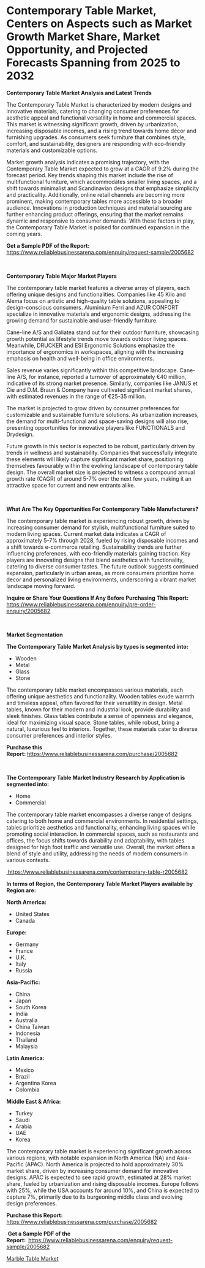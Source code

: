 <p><h1>Contemporary Table Market, Centers on Aspects such as Market Growth Market Share, Market Opportunity, and Projected Forecasts Spanning from 2025 to 2032</h1></p><p><strong>Contemporary Table Market Analysis and Latest Trends</strong></p>
<p><p>The Contemporary Table Market is characterized by modern designs and innovative materials, catering to changing consumer preferences for aesthetic appeal and functional versatility in home and commercial spaces. This market is witnessing significant growth, driven by urbanization, increasing disposable incomes, and a rising trend towards home décor and furnishing upgrades. As consumers seek furniture that combines style, comfort, and sustainability, designers are responding with eco-friendly materials and customizable options.</p><p>Market growth analysis indicates a promising trajectory, with the Contemporary Table Market expected to grow at a CAGR of 9.2% during the forecast period. Key trends shaping this market include the rise of multifunctional furniture, which accommodates smaller living spaces, and a shift towards minimalist and Scandinavian designs that emphasize simplicity and practicality. Additionally, online retail channels are becoming more prominent, making contemporary tables more accessible to a broader audience. Innovations in production techniques and material sourcing are further enhancing product offerings, ensuring that the market remains dynamic and responsive to consumer demands. With these factors in play, the Contemporary Table Market is poised for continued expansion in the coming years.</p></p>
<p><strong>Get a Sample PDF of the Report:&nbsp;</strong> <a href="https://www.reliablebusinessarena.com/enquiry/request-sample/2005682?utm_campaign=2238&utm_medium=2&utm_source=Github&utm_content=ia&utm_term=09022025&utm_id=contemporary-table">https://www.reliablebusinessarena.com/enquiry/request-sample/2005682</a></p>
<p>&nbsp;</p>
<p><strong>Contemporary Table Major Market Players</strong></p>
<p><p>The contemporary table market features a diverse array of players, each offering unique designs and functionalities. Companies like 45 Kilo and Alema focus on artistic and high-quality table solutions, appealing to design-conscious consumers. Aluminium Ferri and AZUR CONFORT specialize in innovative materials and ergonomic designs, addressing the growing demand for sustainable and user-friendly furniture.</p><p>Cane-line A/S and Galiatea stand out for their outdoor furniture, showcasing growth potential as lifestyle trends move towards outdoor living spaces. Meanwhile, DRUCKER and ESI Ergonomic Solutions emphasize the importance of ergonomics in workspaces, aligning with the increasing emphasis on health and well-being in office environments.</p><p>Sales revenue varies significantly within this competitive landscape. Cane-line A/S, for instance, reported a turnover of approximately €40 million, indicative of its strong market presence. Similarly, companies like JANUS et Cie and D.M. Braun & Company have cultivated significant market shares, with estimated revenues in the range of €25-35 million.</p><p>The market is projected to grow driven by consumer preferences for customizable and sustainable furniture solutions. As urbanization increases, the demand for multi-functional and space-saving designs will also rise, presenting opportunities for innovative players like FUNCTIONALS and Drydesign.</p><p>Future growth in this sector is expected to be robust, particularly driven by trends in wellness and sustainability. Companies that successfully integrate these elements will likely capture significant market share, positioning themselves favourably within the evolving landscape of contemporary table design. The overall market size is projected to witness a compound annual growth rate (CAGR) of around 5-7% over the next few years, making it an attractive space for current and new entrants alike.</p></p>
<p>&nbsp;</p>
<p><strong>What Are The Key Opportunities For Contemporary Table Manufacturers?</strong></p>
<p><p>The contemporary table market is experiencing robust growth, driven by increasing consumer demand for stylish, multifunctional furniture suited to modern living spaces. Current market data indicates a CAGR of approximately 5-7% through 2028, fueled by rising disposable incomes and a shift towards e-commerce retailing. Sustainability trends are further influencing preferences, with eco-friendly materials gaining traction. Key players are innovating designs that blend aesthetics with functionality, catering to diverse consumer tastes. The future outlook suggests continued expansion, particularly in urban areas, as more consumers prioritize home decor and personalized living environments, underscoring a vibrant market landscape moving forward.</p></p>
<p><strong>Inquire or Share Your Questions If Any Before Purchasing This Report:</strong> <a href="https://www.reliablebusinessarena.com/enquiry/pre-order-enquiry/2005682?utm_campaign=2238&utm_medium=2&utm_source=Github&utm_content=ia&utm_term=09022025&utm_id=contemporary-table">https://www.reliablebusinessarena.com/enquiry/pre-order-enquiry/2005682</a></p>
<p>&nbsp;</p>
<p><strong>Market Segmentation</strong></p>
<p><strong>The Contemporary Table Market Analysis by types is segmented into:</strong></p>
<p><ul><li>Wooden</li><li>Metal</li><li>Glass</li><li>Stone</li></ul></p>
<p><p>The contemporary table market encompasses various materials, each offering unique aesthetics and functionality. Wooden tables exude warmth and timeless appeal, often favored for their versatility in design. Metal tables, known for their modern and industrial look, provide durability and sleek finishes. Glass tables contribute a sense of openness and elegance, ideal for maximizing visual space. Stone tables, while robust, bring a natural, luxurious feel to interiors. Together, these materials cater to diverse consumer preferences and interior styles.</p></p>
<p><strong>Purchase this Report:&nbsp;</strong><a href="https://www.reliablebusinessarena.com/purchase/2005682?utm_campaign=2238&utm_medium=2&utm_source=Github&utm_content=ia&utm_term=09022025&utm_id=contemporary-table">https://www.reliablebusinessarena.com/purchase/2005682</a></p>
<p>&nbsp;</p>
<p><strong>The Contemporary Table Market Industry Research by Application is segmented into:</strong></p>
<p><ul><li>Home</li><li>Commercial</li></ul></p>
<p><p>The contemporary table market encompasses a diverse range of designs catering to both home and commercial environments. In residential settings, tables prioritize aesthetics and functionality, enhancing living spaces while promoting social interaction. In commercial spaces, such as restaurants and offices, the focus shifts towards durability and adaptability, with tables designed for high foot traffic and versatile use. Overall, the market offers a blend of style and utility, addressing the needs of modern consumers in various contexts.</p></p>
<p><a href="https://www.reliablebusinessarena.com/contemporary-table-r2005682?utm_campaign=2238&utm_medium=2&utm_source=Github&utm_content=ia&utm_term=09022025&utm_id=contemporary-table">&nbsp;https://www.reliablebusinessarena.com/contemporary-table-r2005682</a></p>
<p><strong>In terms of Region, the Contemporary Table Market Players available by Region are:</strong></p>
<p>
    <p> <strong> North America: </strong>
        <ul>
            <li>United States</li>
            <li>Canada</li>
        </ul>
        </p> 
    <p> <strong> Europe: </strong>
        <ul>
            <li>Germany</li>
            <li>France</li>
            <li>U.K.</li>
            <li>Italy</li>
            <li>Russia</li>
        </ul>
        </p> 
    <p> <strong> Asia-Pacific: </strong>
        <ul>
            <li>China</li>
            <li>Japan</li>
            <li>South Korea</li>
            <li>India</li>
            <li>Australia</li>
            <li>China Taiwan</li>
            <li>Indonesia</li>
            <li>Thailand</li>
            <li>Malaysia</li>
        </ul>
        </p> 
    <p> <strong> Latin America: </strong>
        <ul>
            <li>Mexico</li>
            <li>Brazil</li>
            <li>Argentina Korea</li>
            <li>Colombia</li>
        </ul>
        </p> 
    <p> <strong> Middle East & Africa: </strong>
        <ul>
            <li>Turkey</li>
            <li>Saudi</li>
            <li>Arabia</li>
            <li>UAE</li>
            <li>Korea</li>
        </ul>
    </p>
    </p>
<p><p>The contemporary table market is experiencing significant growth across various regions, with notable expansion in North America (NA) and Asia-Pacific (APAC). North America is projected to hold approximately 30% market share, driven by increasing consumer demand for innovative designs. APAC is expected to see rapid growth, estimated at 28% market share, fueled by urbanization and rising disposable incomes. Europe follows with 25%, while the USA accounts for around 10%, and China is expected to capture 7%, primarily due to its burgeoning middle class and evolving design preferences.</p></p>
<p><strong>Purchase this Report: </strong><a href="https://www.reliablebusinessarena.com/purchase/2005682?utm_campaign=2238&utm_medium=2&utm_source=Github&utm_content=ia&utm_term=09022025&utm_id=contemporary-table">https://www.reliablebusinessarena.com/purchase/2005682</a></p>
<p>&nbsp;<strong>Get a Sample PDF of the Report:&nbsp;&nbsp;</strong><a href="https://www.reliablebusinessarena.com/enquiry/request-sample/2005682?utm_campaign=2238&utm_medium=2&utm_source=Github&utm_content=ia&utm_term=09022025&utm_id=contemporary-table">https://www.reliablebusinessarena.com/enquiry/request-sample/2005682</a></p>
<p><strong></strong></p>
<p><p><a href="https://github.com/manesros8/Market-Research-Report-List-1/blob/main/marble-table-market.md?utm_campaign=2238&utm_medium=2&utm_source=Github&utm_content=ia&utm_term=09022025&utm_id=contemporary-table">Marble Table Market</a></p></p>